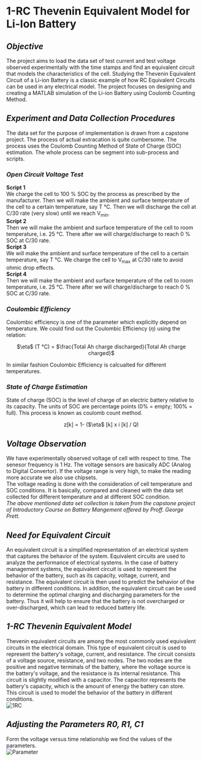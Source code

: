 # 1-RC Thevenin Equivalent Model for Li-Ion Battery
## _Objective_
The project aims to load the data set of test current and test voltage observed experimentally with the time stamps and find an equivalent circuit that models the characteristics of the cell. Studying the Thevenin Equivalent Circuit of a Li-ion Battery is a classic example of how RC Equivalent Circuits can be used in any electrical model. The project focuses on designing and creating a MATLAB simulation of the Li-ion Battery using Coulomb Counting Method.

## _Experiment and Data Collection Procedures_
The data set for the purpose of implementation is drawn from a capstone project. The process of actual extracation is quite cumbersome. The process uses the Coulomb Counting Method of State of Charge (SOC) estimation. The whole process can be segment into sub-process and scripts.

### _Open Circuit Voltage Test_
**Script 1** </br>
We charge the cell to 100 % SOC by the process as prescribed by the manufacturer. Then we will make the ambient and surface temperature of the cell to a certain temperature, say T &deg;C. Then we will discharge the cell at C/30 rate (very slow) until we reach V<sub>min</sub>.</br>
**Script 2** </br>
Then we will make the ambient and surface temperature of the cell to room temperature, i.e. 25 &deg;C. There after we will charge/discharge to reach 0 % SOC at C/30 rate.</br>
**Script 3** </br>
We will make the ambient and surface temperature of the cell to a certain temperature, say T &deg;C. We charge the cell to V<sub>max</sub> at C/30 rate to avoid ohmic drop effects.</br>
**Script 4** </br>
Then we will make the ambient and surface temperature of the cell to room temperature, i.e. 25 &deg;C. There after we will charge/discharge to reach 0 % SOC at C/30 rate.

### _Coulombic Efficiency_
Coulombic efficiency is one of the parameter which explicitly depend on temperature.
We could find out the Coulombic Efficiency ($\eta$) using the relation:
<p style="text-align: center;">$\eta$ (T &deg;C) = $\frac{Total Ah charge discharged}{Total Ah charge charged}$</p>
In similar fashion Coulombic Efficiency is calcualted for different temperatures.

### _State of Charge Estimation_
State of charge (SOC) is the level of charge of an electric battery relative to its capacity. The units of SOC are percentage points (0% = empty; 100% = full). This process is known as coulomb count method.
<p style="text-align: center;"> z[k] = 1- ($\eta$ [k] x i [k] / Q)</p>

## _Voltage Observation_
We have experimentally observed voltage of cell with respect to time. The senesor frequency is 1 Hz. The voltage sensors are basically ADC (Analog to Digital Convertor). If the voltage range is very high, to make the reading more accurate we also use chipsets.
</br>
The voltage reading is done with the consideration of cell temperature and SOC conditions. It is basically, compared and cleaned with the data set collected for different temperature and at different SOC condition.
</br>
_The above mentioned data set collection is taken from the capstone project of Introductory Course on Battery Mangement offered by Proff. George Prett._

## _Need for Equivalent Circuit_
An equivalent circuit is a simplified representation of an electrical system that captures the behavior of the system. Equivalent circuits are used to analyze the performance of electrical systems. In the case of battery management systems, the equivalent circuit is used to represent the behavior of the battery, such as its capacity, voltage, current, and resistance. The equivalent circuit is then used to predict the behavior of the battery in different conditions. In addition, the equivalent circuit can be used to determine the optimal charging and discharging parameters for the battery. Thus it will help to ensure that the battery is not overcharged or over-discharged, which can lead to reduced battery life.

## _1-RC Thevenin Equivalent Model_
Thevenin equivalent circuits are among the most commonly used equivalent circuits in the electrical domain. This type of equivalent circuit is used to represent the battery's voltage, current, and resistance. The circuit consists of a voltage source, resistance, and two nodes. The two nodes are the positive and negative terminals of the battery, where the voltage source is the battery's voltage, and the resistance is its internal resistance. This circuit is slightly modified with a capacitor. The capacitor represents the battery's capacity, which is the amount of energy the battery can store. This circuit is used to model the behavior of the battery in different conditions.
</br>
![1RC](https://user-images.githubusercontent.com/125644875/222981966-8612cf6c-63a5-405b-8e0f-57af81444e1b.png)

## _Adjusting the Parameters R0, R1, C1_
Form the voltage versus time relationship we find the values of the parameters.
</br>
![Parameter](https://user-images.githubusercontent.com/125644875/222983116-7c05464b-13b7-4e1d-b7e3-3c6452c24e88.png)







